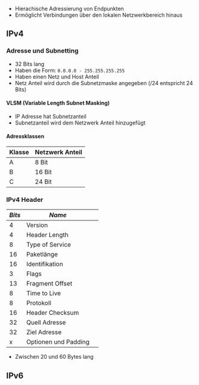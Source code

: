 - Hierachische Adressierung von Endpunkten
- Ermöglicht Verbindungen über den lokalen Netzwerkbereich hinaus

## IPv4 

### Adresse und Subnetting
- 32 Bits lang
- Haben die Form: ```0.0.0.0 - 255.255.255.255```
- Haben einen Netz und Host Anteil
- Netz Anteil wird durch die Subnetzmaske angegeben (/24 entspricht 24 Bits)
#### VLSM (Variable Length Subnet Masking)
- IP Adresse hat Subnetzanteil
- Subnetzanteil wird dem Netzwerk Anteil hinzugefügt

#### Adressklassen

| Klasse | Netzwerk Anteil |
| ------ | --------------- |
| A      | 8 Bit           |
| B      | 16 Bit          |
| C      | 24 Bit          |

### IPv4 Header

| *Bits* | *Name*               |     |
| ------ | -------------------- | --- |
| 4      | Version              |     |
| 4      | Header Length        |     |
| 8      | Type of Service      |     |
| 16     | Paketlänge           |     |
| 16     | Identifikation       |     |
| 3      | Flags                |     |
| 13     | Fragment Offset      |     |
| 8      | Time to Live         |     |
| 8      | Protokoll            |     |
| 16     | Header Checksum      |     |
| 32     | Quell Adresse        |     |
| 32     | Ziel Adresse         |     |
| x      | Optionen und Padding |     |
- Zwischen 20 und 60 Bytes lang
## IPv6 


